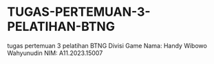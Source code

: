 # TUGAS-PERTEMUAN-3-PELATIHAN-BTNG
tugas pertemuan 3 pelatihan BTNG Divisi Game
Nama: Handy Wibowo Wahyunudin
NIM: A11.2023.15007
